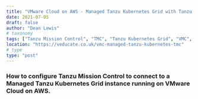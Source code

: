 ```yaml
---
title: "VMware Cloud on AWS - Managed Tanzu Kubernetes Grid with Tanzu Mission Control"
date: 2021-07-05
draft: false
author: "Dean Lewis"
# taxonomy
tags: ["Tanzu Mission Control", "TMC", "Tanzu Kubernetes Grid", "VMC", "VMware Cloud on AWS"]
location: "https://veducate.co.uk/vmc-managed-tanzu-kubernetes-tmc"
# type
type: "post"
---
```


### How to configure Tanzu Mission Control to connect to a Managed Tanzu Kubernetes Grid instance running on VMware Cloud on AWS.
